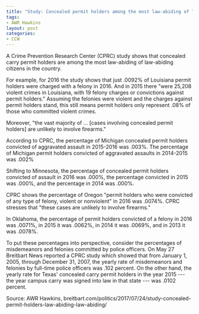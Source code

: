 ```yaml
---
title: "Study: Concealed permit holders among the most law-abiding of law-abiding citizens"
tags:
- AWR Hawkins
layout: post
categories:
- CCW
---
```


A Crime Prevention Research Center (CPRC) study shows that concealed carry permit holders are among the most law-abiding of law-abiding citizens in the country.

For example, for 2016 the study shows that just .0092% of Louisiana permit holders were charged with a felony in 2016. And in 2015 there "were 25,208 violent crimes in Louisiana, with 19 felony charges or convictions against permit holders." Assuming the felonies were violent and the charges against permit holders stand, this still means permit holders only represent .08% of those who committed violent crimes.

Moreover, "the vast majority of ... \[cases involving concealed permit holders\] are unlikely to involve firearms."

According to CPRC, the percentage of Michigan concealed permit holders convicted of aggravated assault in 2015-2016 was .003%. The percentage of Michigan permit holders convicted of aggravated assaults in 2014-2015 was .002%

Shifting to Minnesota, the percentage of concealed permit holders convicted of assault in 2016 was .000%, the percentage convicted in 2015 was .000%, and the percentage in 2014 was .000%.

CPRC shows the percentage of Oregon "permit holders who were convicted of any type of felony, violent or nonviolent" in 2016 was .0074%. CPRC stresses that "these cases are unlikely to involve firearms."

In Oklahoma, the percentage of permit holders convicted of a felony in 2016 was .0071%, in 2015 it was .0062%, in 2014 it was .0069%, and in 2013 it was .0078%.

To put these percentages into perspective, consider the percentages of misdemeanors and felonies committed by police officers. On May 27 Breitbart News reported a CPRC study which showed that from January 1, 2005, through December 31, 2007, the yearly rate of misdemeanors and felonies by full-time police officers was .102 percent. On the other hand, the yearly rate for Texas' concealed carry permit holders in the year 2015 --- the year campus carry was signed into law in that state --- was .0102 percent.

Source: AWR Hawkins, breitbart.com/politics/2017/07/24/study-concealed-permit-holders-law-abiding-law-abiding/
